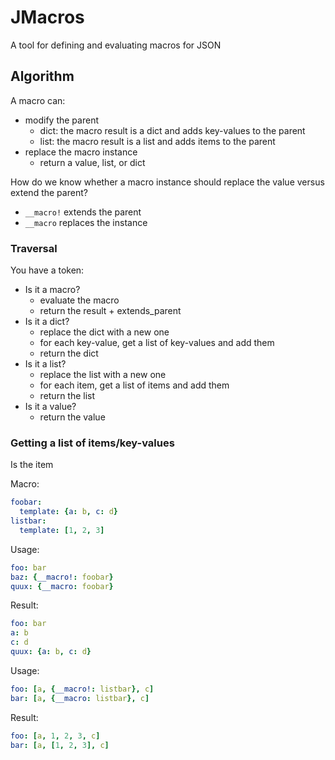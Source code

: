 # JMacros
A tool for defining and evaluating macros for JSON

## Algorithm

A macro can:
- modify the parent
  - dict: the macro result is a dict and adds 
  key-values to the parent
  - list: the macro result is a list and adds 
  items to the parent
- replace the macro instance
  - return a value, list, or dict
  
How do we know whether a macro instance should 
replace the value versus extend the parent?
- `__macro!` extends the parent
- `__macro` replaces the instance

### Traversal
You have a token:
- Is it a macro?
  - evaluate the macro
  - return the result + extends_parent
- Is it a dict?
  - replace the dict with a new one
  - for each key-value, get a list of key-values and add them
  - return the dict 
- Is it a list?
  - replace the list with a new one
  - for each item, get a list of items and add them
  - return the list
- Is it a value?
  - return the value
  
### Getting a list of items/key-values
Is the item 

Macro:
```yaml
foobar:
  template: {a: b, c: d}
listbar:
  template: [1, 2, 3]
```
Usage:
```yaml
foo: bar
baz: {__macro!: foobar}
quux: {__macro: foobar}
```  
Result:
```yaml
foo: bar
a: b
c: d
quux: {a: b, c: d} 
```
Usage:
```yaml
foo: [a, {__macro!: listbar}, c]
bar: [a, {__macro: listbar}, c]
```
Result:
```yaml
foo: [a, 1, 2, 3, c]
bar: [a, [1, 2, 3], c]
```
